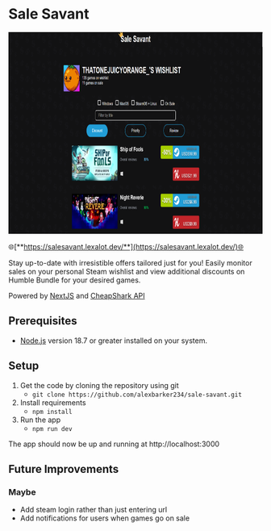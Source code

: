 # Sale Savant
<p align="center">
    <a href="https://salesavant.lexalot.dev/">
        <img height="400px" src="https://github.com/alexbarker234/sale-savant/blob/master/media/preview.png?raw=true" alt="Preview">
    </a>
</p>

🌐[**https://salesavant.lexalot.dev/**](https://salesavant.lexalot.dev/)🌐

Stay up-to-date with irresistible offers tailored just for you! Easily monitor sales on your personal Steam wishlist and view additional discounts on Humble Bundle for your desired games.

Powered by [NextJS](https://nextjs.org/) and [CheapShark API](https://apidocs.cheapshark.com/)

## Prerequisites

- [Node.js](https://nodejs.org) version 18.7 or greater installed on your system.

## Setup

1. Get the code by cloning the repository using git 
    - `git clone https://github.com/alexbarker234/sale-savant.git`
2. Install requirements 
    - `npm install`
3. Run the app 
    - `npm run dev`

The app should now be up and running at http://localhost:3000

## Future Improvements
### Maybe
- Add steam login rather than just entering url
- Add notifications for users when games go on sale 
